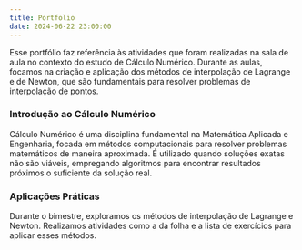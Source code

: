 ```yaml
---
title: Portfolio
date: 2024-06-22 23:00:00
---
```


Esse portfólio faz referência às atividades que foram realizadas na sala de aula no contexto do estudo de Cálculo Numérico. Durante as aulas, focamos na criação e aplicação dos métodos de interpolação de Lagrange e de Newton, que são fundamentais para resolver problemas de interpolação de pontos.

### Introdução ao Cálculo Numérico

Cálculo Numérico é uma disciplina fundamental na Matemática Aplicada e Engenharia, focada em métodos computacionais para resolver problemas matemáticos de maneira aproximada. É utilizado quando soluções exatas não são viáveis, empregando algoritmos para encontrar resultados próximos o suficiente da solução real.


### Aplicações Práticas

Durante o bimestre, exploramos os métodos de interpolação de Lagrange e Newton. Realizamos atividades como a da folha e a lista de exercícios para aplicar esses métodos. 

